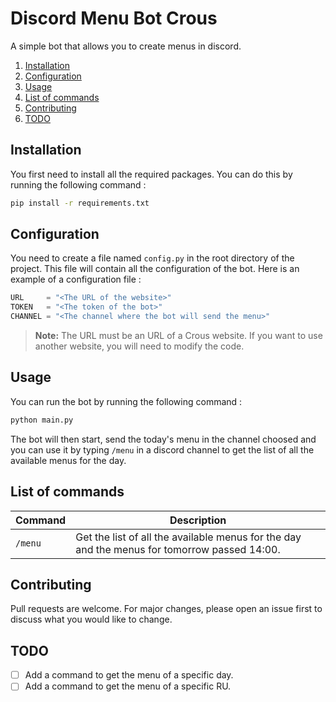 # Discord Menu Bot Crous
A simple bot that allows you to create menus in discord.

1. [Installation](#installation)
2. [Configuration](#configuration)
3. [Usage](#usage)
4. [List of commands](#list-of-commands)
5. [Contributing](#contributing)
6. [TODO](#todo)

## Installation
You first need to install all the required packages. You can do this by running the following command :
```bash
pip install -r requirements.txt
```
## Configuration
You need to create a file named `config.py` in the root directory of the project. This file will contain all the configuration of the bot. Here is an example of a configuration file :
```py
URL     = "<The URL of the website>"
TOKEN   = "<The token of the bot>"
CHANNEL = "<The channel where the bot will send the menu>"
```

> **Note:** The URL must be an URL of a Crous website. If you want to use another website, you will need to modify the code. 

## Usage
You can run the bot by running the following command :
```bash
python main.py
```
The bot will then start, send the today's menu in the channel choosed and you can use it by typing `/menu` in a discord channel to get the list of all the available menus for the day.

## List of commands
| Command | Description                                                                                  |
| ------- | -------------------------------------------------------------------------------------------- |
| `/menu` | Get the list of all the available menus for the day and the menus for tomorrow passed 14:00. |

## Contributing
Pull requests are welcome. For major changes, please open an issue first to discuss what you would like to change.

## TODO
- [ ] Add a command to get the menu of a specific day.
- [ ] Add a command to get the menu of a specific RU.
